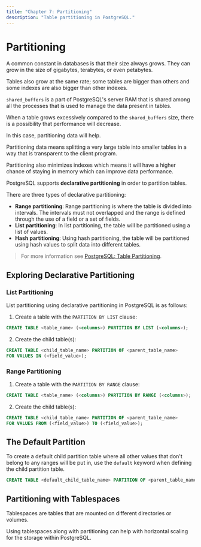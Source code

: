 ```yaml
---
title: "Chapter 7: Partitioning"
description: "Table partitioning in PostgreSQL."
---
```


# Partitioning
A common constant in databases is that their size always grows. They can grow in the size 
of gigabytes, terabytes, or even petabytes.

Tables also grow at the same rate; some tables are bigger than others and some indexes are 
also bigger than other indexes.

`shared_buffers` is a part of PostgreSQL's server RAM that is shared among all the processes 
that is used to manage the data present in tables.

When a table grows excessively compared to the `shared_buffers` size, there is a possibility 
that performance will decrease.

In this case, partitioning data will help.

Partitioning data means splitting a very large table into smaller tables in a way that is 
transparent to the client program.

Partitioning also minimizes indexes which means it will have a higher chance of staying 
in memory which can improve data performance.

PostgreSQL supports **declarative partitioning** in order to partition tables.

There are three types of declarative partitioning:

- **Range partitioning**: Range partitioning is where the table is divided into intervals. 
  The intervals must not overlapped and the range is defined through the use of a field or 
  a set of fields.
- **List partitioning**: In list partitioning, the table will be partitioned using a list 
  of values.
- **Hash partitioning**: Using hash partitioning, the table will be partitioned using hash 
  values to split data into different tables.

> For more information see [PostgreSQL: Table Partitioning](https://www.postgresql.org/docs/current/ddl-partitioning.html).

## Exploring Declarative Partitioning

### List Partitioning
List partitioning using declarative partitioning in PostgreSQL is as follows:

1. Create a table with the `PARTITION BY LIST` clause:
  ```sql
  CREATE TABLE <table_name> (<columns>) PARTITION BY LIST (<columns>);
  ```

2. Create the child table(s):
  ```sql
  CREATE TABLE <child_table_name> PARTITION OF <parent_table_name>
  FOR VALUES IN (<field_value>);
  ```

### Range Partitioning

1. Create a table with the `PARTITION BY RANGE` clause:
  ```sql
  CREATE TABLE <table_name> (<columns>) PARTITION BY RANGE (<columns>);
  ```

2. Create the child table(s):
  ```sql
  CREATE TABLE <child_table_name> PARTITION OF <parent_table_name>
  FOR VALUES FROM (<field_value>) TO (<field_value>);
  ```

## The Default Partition
To create a default child partition table where all other values that don't belong to any 
ranges will be put in, use the `default` keyword when defining the child partition table.

```sql
CREATE TABLE <default_child_table_name> PARTITION OF <parent_table_name> default;
```

## Partitioning with Tablespaces
Tablespaces are tables that are mounted on different directories or volumes.

Using tablespaces along with partitioning can help with horizontal scaling for the storage 
within PostgreSQL.
